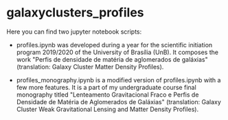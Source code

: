 # galaxyclusters_profiles

Here you can find two jupyter notebook scripts:

- profiles.ipynb was developed during a year for the scientific initiation program 2019/2020 of the University of Brasília (UnB). It composes the work "Perfis de densidade de matéria de aglomerados de galáxias" (translation: Galaxy Cluster Matter Density Profiles).

- profiles_monography.ipynb is a modified version of profiles.ipynb with a few more features. It is a part of my undergraduate course final monography titled "Lenteamento Gravitacional Fraco e Perfis de Densidade de Matéria de Aglomerados de Galáxias" (translation: Galaxy Cluster Weak Gravitational Lensing and Matter Density Profiles).
